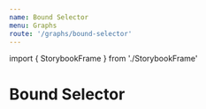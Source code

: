 ```yaml
---
name: Bound Selector
menu: Graphs
route: '/graphs/bound-selector'
---
```


import { StorybookFrame } from './StorybookFrame'

# Bound Selector

<StorybookFrame 
  title="Bound Selector"
  route="createboundselector--example"
/>
